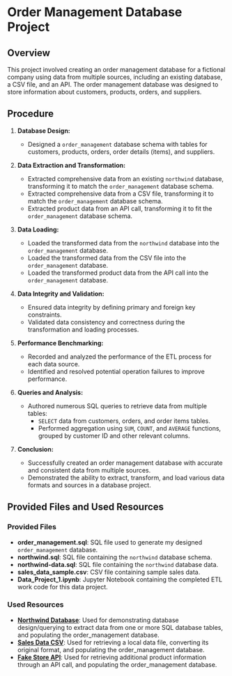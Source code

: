 # Order Management Database Project

## Overview
This project involved creating an order management database for a fictional company using data from multiple sources, including an existing database, a CSV file, and an API. The order management database was designed to store information about customers, products, orders, and suppliers.

## Procedure
1. **Database Design:**
   - Designed a `order_management` database schema with tables for customers, products, orders, order details (items), and suppliers.
  
2. **Data Extraction and Transformation:**
   - Extracted comprehensive data from an existing `northwind` database, transforming it to match the `order_management` database schema.
   - Extracted comprehensive data from a CSV file, transforming it to match the `order_management` database schema.
   - Extracted product data from an API call, transforming it to fit the `order_management` database schema.

3. **Data Loading:**
   - Loaded the transformed data from the `northwind` database into the `order_management` database.
   - Loaded the transformed data from the CSV file into the `order_management` database.
   - Loaded the transformed product data from the API call into the `order_management` database.

4. **Data Integrity and Validation:**
   - Ensured data integrity by defining primary and foreign key constraints.
   - Validated data consistency and correctness during the transformation and loading processes.

5. **Performance Benchmarking:**
   - Recorded and analyzed the performance of the ETL process for each data source.
   - Identified and resolved potential operation failures to improve performance.

6. **Queries and Analysis:**
   - Authored numerous SQL queries to retrieve data from multiple tables:
     - `SELECT` data from customers, orders, and order items tables.
     - Performed aggregation using `SUM`, `COUNT`, and `AVERAGE` functions, grouped by customer ID and other relevant columns.

7. **Conclusion:**
   - Successfully created an order management database with accurate and consistent data from multiple sources.
   - Demonstrated the ability to extract, transform, and load various data formats and sources in a database project.

## Provided Files and Used Resources

### Provided Files
- **order_management.sql**: SQL file used to generate my designed `order_management` database.
- **northwind.sql**: SQL file containing the `northwind` database schema.
- **northwind-data.sql**: SQL file containing the `northwind` database data.
- **sales_data_sample.csv**: CSV file containing sample sales data.
- **Data_Project_1.ipynb**: Jupyter Notebook containing the completed ETL work code for this data project. 

### Used Resources
- **[Northwind Database](https://github.com/Microsoft/sql-server-samples/tree/master/samples/databases/northwind-pubs)**: Used for demonstrating database design/querying to extract data from one or more SQL database tables, and populating the order_management database.
- **[Sales Data CSV](https://www.kaggle.com/datasets/kyanyoga/sample-sales-data)**: Used for retrieving a local data file, converting its original format, and populating the order_management database.
- **[Fake Store API](https://fakestoreapi.com/)**: Used for retrieving additional product information through an API call, and populating the order_management database.
